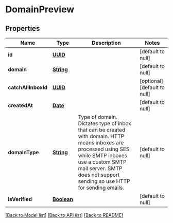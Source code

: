 # DomainPreview
## Properties

Name | Type | Description | Notes
------------ | ------------- | ------------- | -------------
**id** | [**UUID**](UUID) |  | [default to null]
**domain** | [**String**](string) |  | [default to null]
**catchAllInboxId** | [**UUID**](UUID) |  | [optional] [default to null]
**createdAt** | [**Date**](DateTime) |  | [default to null]
**domainType** | [**String**](string) | Type of domain. Dictates type of inbox that can be created with domain. HTTP means inboxes are processed using SES while SMTP inboxes use a custom SMTP mail server. SMTP does not support sending so use HTTP for sending emails. | [default to null]
**isVerified** | [**Boolean**](boolean) |  | [default to null]

[[Back to Model list]](../README#documentation-for-models) [[Back to API list]](../README#documentation-for-api-endpoints) [[Back to README]](../README)

